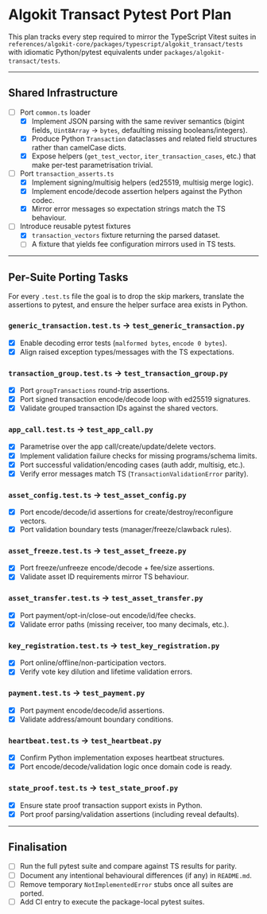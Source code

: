 # Algokit Transact Pytest Port Plan

This plan tracks every step required to mirror the TypeScript Vitest suites in
`references/algokit-core/packages/typescript/algokit_transact/tests` with
idiomatic Python/pytest equivalents under
`packages/algokit-transact/tests`.

---

## Shared Infrastructure

- [ ] Port `common.ts` loader
  - [x] Implement JSON parsing with the same reviver semantics (bigint fields,
        `Uint8Array` → `bytes`, defaulting missing booleans/integers).
  - [x] Produce Python `Transaction` dataclasses and related field structures
        rather than camelCase dicts.
  - [x] Expose helpers (`get_test_vector`, `iter_transaction_cases`, etc.) that
        make per-test parametrisation trivial.
- [ ] Port `transaction_asserts.ts`
  - [x] Implement signing/multisig helpers (ed25519, multisig merge logic).
  - [x] Implement encode/decode assertion helpers against the Python codec.
  - [x] Mirror error messages so expectation strings match the TS behaviour.
- [ ] Introduce reusable pytest fixtures
  - [x] `transaction_vectors` fixture returning the parsed dataset.
  - [ ] A fixture that yields fee configuration mirrors used in TS tests.

---

## Per-Suite Porting Tasks

For every `.test.ts` file the goal is to drop the skip markers, translate the
assertions to pytest, and ensure the helper surface area exists in Python.

### `generic_transaction.test.ts` → `test_generic_transaction.py`
- [x] Enable decoding error tests (`malformed bytes`, `encode 0 bytes`).
- [x] Align raised exception types/messages with the TS expectations.

### `transaction_group.test.ts` → `test_transaction_group.py`
- [x] Port `groupTransactions` round-trip assertions.
- [x] Port signed transaction encode/decode loop with ed25519 signatures.
- [x] Validate grouped transaction IDs against the shared vectors.

### `app_call.test.ts` → `test_app_call.py`
- [x] Parametrise over the app call/create/update/delete vectors.
- [x] Implement validation failure checks for missing programs/schema limits.
- [x] Port successful validation/encoding cases (auth addr, multisig, etc.).
- [x] Verify error messages match TS (`TransactionValidationError` parity).

### `asset_config.test.ts` → `test_asset_config.py`
- [x] Port encode/decode/id assertions for create/destroy/reconfigure vectors.
- [x] Port validation boundary tests (manager/freeze/clawback rules).

### `asset_freeze.test.ts` → `test_asset_freeze.py`
- [x] Port freeze/unfreeze encode/decode + fee/size assertions.
- [x] Validate asset ID requirements mirror TS behaviour.

### `asset_transfer.test.ts` → `test_asset_transfer.py`
- [x] Port payment/opt-in/close-out encode/id/fee checks.
- [x] Validate error paths (missing receiver, too many decimals, etc.).

### `key_registration.test.ts` → `test_key_registration.py`
- [x] Port online/offline/non-participation vectors.
- [x] Verify vote key dilution and lifetime validation errors.

### `payment.test.ts` → `test_payment.py`
- [x] Port payment encode/decode/id assertions.
- [x] Validate address/amount boundary conditions.

### `heartbeat.test.ts` → `test_heartbeat.py`
- [x] Confirm Python implementation exposes heartbeat structures.
- [x] Port encode/decode/validation logic once domain code is ready.

### `state_proof.test.ts` → `test_state_proof.py`
- [x] Ensure state proof transaction support exists in Python.
- [x] Port proof parsing/validation assertions (including reveal defaults).

---

## Finalisation

- [ ] Run the full pytest suite and compare against TS results for parity.
- [ ] Document any intentional behavioural differences (if any) in
      `README.md`.
- [ ] Remove temporary `NotImplementedError` stubs once all suites are ported.
- [ ] Add CI entry to execute the package-local pytest suites.
